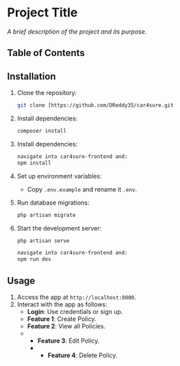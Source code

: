 
# Project Title

_A brief description of the project and its purpose._

## Table of Contents

## Installation

1. Clone the repository:
   ```bash
   git clone [https://github.com/DReddy35/car4sure.git
   ```
2. Install dependencies:
   ```bash
   composer install
   ```
3. Install dependencies:
   ```bash
   navigate into car4sure-frontend and:
   npm install
   ```
4. Set up environment variables:
   - Copy `.env.example` and rename it `.env`.

5. Run database migrations:
   ```bash
   php artisan migrate
   ```

6. Start the development server:
   ```bash
   php artisan serve

   navigate into car4sure-frontend and:
   npm run dev
   ```

## Usage

1. Access the app at `http://localhost:8000`.
2. Interact with the app as follows:
   - **Login**: Use credentials or sign up.
   - **Feature 1**: Create Policy.
   - **Feature 2**: View all Policies.
   - - **Feature 3**: Edit Policy.
     - - **Feature 4**: Delete Policy.

